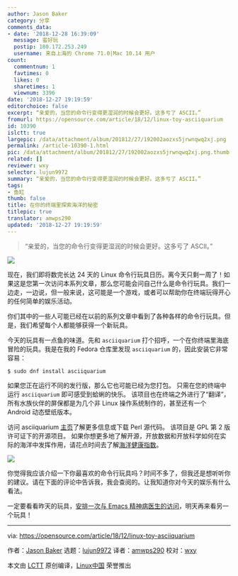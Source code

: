 ```yaml
---
author: Jason Baker
category: 分享
comments_data:
- date: '2018-12-28 16:39:09'
  message: 蛮好玩
  postip: 180.172.253.249
  username: 来自上海的 Chrome 71.0|Mac 10.14 用户
count:
  commentnum: 1
  favtimes: 0
  likes: 0
  sharetimes: 1
  viewnum: 3396
date: '2018-12-27 19:19:59'
editorchoice: false
excerpt: “亲爱的，当您的命令行变得更湿润的时候会更好。这多亏了 ASCII。”
fromurl: https://opensource.com/article/18/12/linux-toy-asciiquarium
id: 10390
islctt: true
largepic: /data/attachment/album/201812/27/192002aozxs5jrwnqwq2xj.png
permalink: /article-10390-1.html
pic: /data/attachment/album/201812/27/192002aozxs5jrwnqwq2xj.png.thumb.jpg
related: []
reviewer: wxy
selector: lujun9972
summary: “亲爱的，当您的命令行变得更湿润的时候会更好。这多亏了 ASCII。”
tags:
- 鱼缸
thumb: false
title: 在你的终端里探索海洋的秘密
titlepic: true
translator: amwps290
updated: '2018-12-27 19:19:59'
---
```



> 
> “亲爱的，当您的命令行变得更湿润的时候会更好。这多亏了 ASCII。”
> 
> 
> 


![](/data/attachment/album/201812/27/192002aozxs5jrwnqwq2xj.png)


现在，我们即将数完长达 24 天的 Linux 命令行玩具日历。离今天只剩一周了！如果这是您第一次访问本系列文章，那么您可能会问自己什么是命令行玩具。我们一边走，一边说，但一般来说，这可能是一个游戏，或者可以帮助你在终端玩得开心的任何简单的娱乐活动。


你们其中的一些人可能已经在以前的系列文章中看到了各种各样的命令行玩具。但是，我们希望每个人都能够获得一个新玩具。


今天的玩具有一点鱼的味道。先和 `asciiquarium` 打个招呼，一个在你终端里海底冒险的玩具。我是在我的 Fedora 仓库里发现 `asciiquarium` 的，因此安装它非常容易：



```
$ sudo dnf install asciiquarium
```

如果您正在运行不同的发行版，那么它也可能已经为您打包。 只需在您的终端中运行 `asciiquarium` 即可感受到蛤蜊的快乐。 该项目也在终端之外进行了“翻译”，所有水族伙伴的屏保都是为几个非 Linux 操作系统制作的，甚至还有一个 Android 动态壁纸版本。


访问 asciiquarium [主页](https://robobunny.com/projects/asciiquarium/html/)了解更多信息或下载 Perl 源代码。 该项目是 GPL 第 2 版许可证下的开源项目。 如果你想更多地了解开源，开放数据和开放科学如何在实际的海洋中发挥作用，请花点时间去了解[海洋健康指数](https://opensource.com/article/18/12/protecting-world-oceans)。


![](/data/attachment/album/201812/27/192016cuuowtirwoh7kjow.gif)


你觉得我应该介绍一下你最喜欢的命令行玩具吗？时间不多了，但我还是想听听你的建议。请在下面的评论中告诉我，我会查阅的。让我知道你对今天的娱乐有什么看法。


一定要看看昨天的玩具，[安排一次与 Emacs 精神病医生的访问](https://opensource.com/article/18/12/linux-toy-eliza)，明天再来看另一个玩具！




---


via: <https://opensource.com/article/18/12/linux-toy-asciiquarium>


作者：[Jason Baker](https://opensource.com/users/jason-baker) 选题：[lujun9972](https://github.com/lujun9972) 译者：[amwps290](https://github.com/amwps290) 校对：[wxy](https://github.com/wxy)


本文由 [LCTT](https://github.com/LCTT/TranslateProject) 原创编译，[Linux中国](https://linux.cn/) 荣誉推出